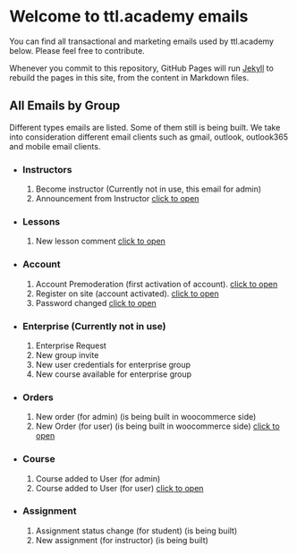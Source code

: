 # Welcome to ttl.academy emails

You can find all transactional and marketing emails used by ttl.academy below. Please feel free to contribute. 

Whenever you commit to this repository, GitHub Pages will run [Jekyll](https://jekyllrb.com/) to rebuild the pages in this site, from the content in Markdown files.

## All Emails by Group

Different types emails are listed. Some of them still is being built. We take into consideration different email clients such as gmail, outlook, outlook365 and mobile email clients.


- ### Instructors

  1. Become instructor (Currently not in use, this email for admin)
  2. Announcement from Instructor [click to open](./announcement.html)

- ### Lessons

  1. New lesson comment [click to open](./newComment.html)

- ### Account

  1. Account Premoderation (first activation of account). [click to open](./activateAccount.html)
  2. Register on site (account activated). [click to open](./registerOnSite.html)
  3. Password changed [click to open](./passwordchange.html)
  
- ### Enterprise (Currently not in use)

  1. Enterprise Request
  2. New group invite
  3. New user credentials for enterprise group
  4. New course available for enterprise group
  
- ### Orders

  1. New order (for admin) (is being built in woocommerce side)
  2. New Order (for user) (is being built in woocommerce side) [click to open](./newOrderUser.html)
  
- ### Course

  1. Course added to User (for admin)
  2. Course added to User (for user) [click to open](./courseAdded.html)
  
- ### Assignment

  1. Assignment status change (for student) (is being built)
  2. New assignment (for instructor) (is being built)
